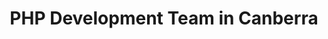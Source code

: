 ---
title: PHP Development Team in Canberra
permalink: /landings/locations/canberra/developer/php
technology: PHP
location: Canberra
---